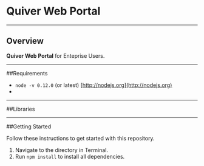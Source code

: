 # Quiver Web Portal
***

## Overview

**Quiver Web Portal** for Enteprise Users.

***

##Requirements

* `node -v 0.12.0` (or latest) [http://nodejs.org](http://nodejs.org)
* 

***
##Libraries



***
##Getting Started

Follow these instructions to get started with this repository.

1. Navigate to the directory in Terminal.
2. Run `npm install` to install all dependencies.

